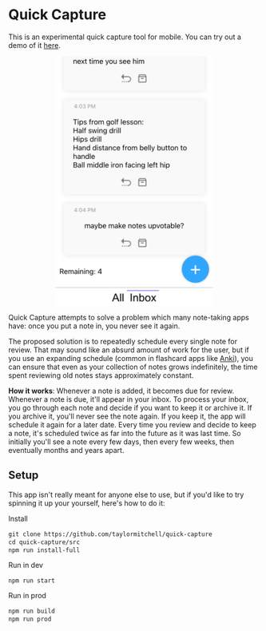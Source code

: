 # Quick Capture

This is an experimental quick capture tool for mobile. You can try out a demo of it [here](https://taylormitchell.github.io/quick-capture/). 

<div style="display: flex; justify-content: center">
    <img src="app-screenshot.png" style="height: 500px;"/>
</div>

Quick Capture attempts to solve a problem which many note-taking apps have: once you put a note in, you never see it again. 

The proposed solution is to repeatedly schedule every single note for review. That may sound like an absurd amount of work for the user, but if you use an expanding schedule (common in flashcard apps like [Anki](https://apps.ankiweb.net/)), you can ensure that even as your collection of notes grows indefinitely, the time spent reviewing old notes stays approximately constant. 

**How it works**: Whenever a note is added, it becomes due for review. Whenever a note is due, it'll appear in your inbox. To process your inbox, you go through each note and decide if you want to keep it or archive it. If you archive it, you'll never see the note again. If you keep it, the app will schedule it again for a later date. Every time you review and decide to keep a note, it's scheduled twice as far into the future as it was last time. So initially you'll see a note every few days, then every few weeks, then eventually months and years apart. 

## Setup

This app isn't really meant for anyone else to use, but if you'd like to try spinning it up your yourself, here's how to do it:

Install
```
git clone https://github.com/taylormitchell/quick-capture
cd quick-capture/src
npm run install-full
```

Run in dev
```
npm run start
```

Run in prod
```
npm run build
npm run prod
```